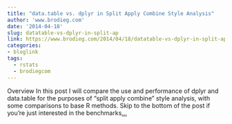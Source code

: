 ```yaml
---
title: "data.table vs. dplyr in Split Apply Combine Style Analysis"
author: 'www.brodieg.com'
date: '2014-04-18'
slug: datatable-vs-dplyr-in-split-ap
link: https://www.brodieg.com/2014/04/18/datatable-vs-dplyr-in-split-apply-comgine/
categories:
- bloglink
tags:
  - rstats
  - brodiegcom
---
```


Overview In this post I will compare the use and performance of dplyr and data.table for the purposes of “split apply combine” style analysis, with some comparisons to base R methods. Skip to the bottom of the post if you’re just interested in the benchmarks[... <i class="fas fa-external-link-alt"></i>](https://www.brodieg.com/2014/04/18/datatable-vs-dplyr-in-split-apply-comgine/)


